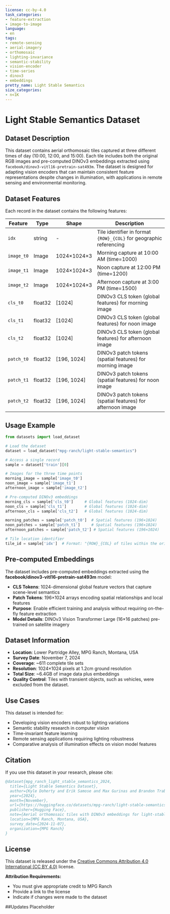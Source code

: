 ```yaml
---
license: cc-by-4.0
task_categories:
- feature-extraction
- image-to-image
language:
- en
tags:
- remote-sensing
- aerial-imagery
- orthomosaic
- lighting-invariance
- semantic-stability
- vision-encoder
- time-series
- dinov3
- embeddings
pretty_name: Light Stable Semantics
size_categories:
- n<1K
---
```


# Light Stable Semantics Dataset

## Dataset Description

This dataset contains aerial orthomosaic tiles captured at three different times of day (10:00, 12:00, and 15:00). Each tile includes both the original RGB images and pre-computed DINOv3 embeddings extracted using `facebook/dinov3-vitl16-pretrain-sat493m`. The dataset is designed for adapting vision encoders that can maintain consistent feature representations despite changes in illumination, with applications in remote sensing and environmental monitoring.

## Dataset Features

Each record in the dataset contains the following features:

| Feature | Type | Shape | Description |
|---------|------|--------|-------------|
| `idx` | string | - | Tile identifier in format `{ROW}_{COL}` for geographic referencing |
| `image_t0` | Image | 1024×1024×3 | Morning capture at 10:00 AM (time=1000) |
| `image_t1` | Image | 1024×1024×3 | Noon capture at 12:00 PM (time=1200) |
| `image_t2` | Image | 1024×1024×3 | Afternoon capture at 3:00 PM (time=1500) |
| `cls_t0` | float32 | [1024] | DINOv3 CLS token (global features) for morning image |
| `cls_t1` | float32 | [1024] | DINOv3 CLS token (global features) for noon image |
| `cls_t2` | float32 | [1024] | DINOv3 CLS token (global features) for afternoon image |
| `patch_t0` | float32 | [196, 1024] | DINOv3 patch tokens (spatial features) for morning image |
| `patch_t1` | float32 | [196, 1024] | DINOv3 patch tokens (spatial features) for noon image |
| `patch_t2` | float32 | [196, 1024] | DINOv3 patch tokens (spatial features) for afternoon image |

## Usage Example

```python
from datasets import load_dataset

# Load the dataset
dataset = load_dataset("mpg-ranch/light-stable-semantics")

# Access a single record
sample = dataset['train'][0]

# Images for the three time points
morning_image = sample['image_t0']
noon_image = sample['image_t1'] 
afternoon_image = sample['image_t2']

# Pre-computed DINOv3 embeddings
morning_cls = sample['cls_t0']     # Global features (1024-dim)
noon_cls = sample['cls_t1']        # Global features (1024-dim)
afternoon_cls = sample['cls_t2']   # Global features (1024-dim)

morning_patches = sample['patch_t0']  # Spatial features (196×1024)
noon_patches = sample['patch_t1']     # Spatial features (196×1024)
afternoon_patches = sample['patch_t2'] # Spatial features (196×1024)

# Tile location identifier
tile_id = sample['idx']  # Format: "{ROW}_{COL} of tiles within the original orthomosaic"
```

## Pre-computed Embeddings

The dataset includes pre-computed embeddings extracted using the **facebook/dinov3-vitl16-pretrain-sat493m** model:

- **CLS Tokens**: 1024-dimensional global feature vectors that capture scene-level semantics
- **Patch Tokens**: 196×1024 arrays encoding spatial relationships and local features
- **Purpose**: Enable efficient training and analysis without requiring on-the-fly feature extraction
- **Model Details**: DINOv3 Vision Transformer Large (16×16 patches) pre-trained on satellite imagery

## Dataset Information

- **Location**: Lower Partridge Alley, MPG Ranch, Montana, USA
- **Survey Date**: November 7, 2024
- **Coverage**: ~611 complete tile sets
- **Resolution**: 1024×1024 pixels at 1.2cm ground resolution
- **Total Size**: ~6.4GB of image data plus embeddings
- **Quality Control**: Tiles with transient objects, such as vehicles, were excluded from the dataset.

## Use Cases

This dataset is intended for:
- Developing vision encoders robust to lighting variations
- Semantic stability research in computer vision
- Time-invariant feature learning
- Remote sensing applications requiring lighting robustness
- Comparative analysis of illumination effects on vision model features

## Citation

If you use this dataset in your research, please cite:

```bibtex
@dataset{mpg_ranch_light_stable_semantics_2024,
  title={Light Stable Semantics Dataset},
  author={Kyle Doherty and Erik Samose and Max Gurinas and Brandon Trabucco and Ruslan Salakhutdinov},
  year={2024},
  month={November},
  url={https://huggingface.co/datasets/mpg-ranch/light-stable-semantics},
  publisher={Hugging Face},
  note={Aerial orthomosaic tiles with DINOv3 embeddings for light-stable semantic vision encoder training},
  location={MPG Ranch, Montana, USA},
  survey_date={2024-11-07},
  organization={MPG Ranch}
}
```

## License

This dataset is released under the [Creative Commons Attribution 4.0 International (CC BY 4.0)](https://creativecommons.org/licenses/by/4.0/) license.

**Attribution Requirements:**
- You must give appropriate credit to MPG Ranch
- Provide a link to the license
- Indicate if changes were made to the dataset

##Updates
Placeholder